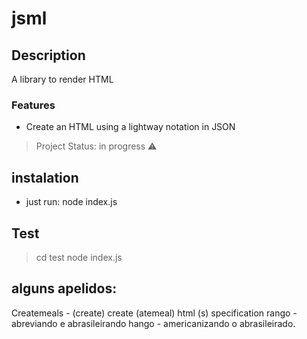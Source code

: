 # jsml

## Description
A library to render HTML

### Features

 - Create an HTML using a lightway notation in JSON

 > Project Status: in progress :warning:

 ## instalation
 - just run: node index.js

## Test
> cd test
> node index.js

## alguns apelidos:
Createmeals - (create) create (atemeal) html (s) specification
rango - abreviando e abrasileirando
hango - americanizando o abrasileirado.

    
